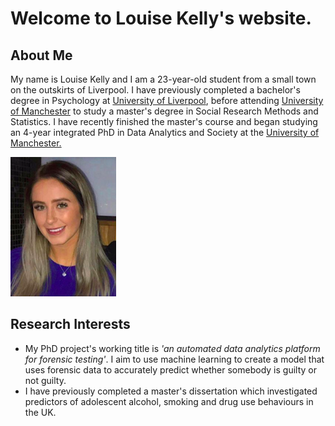 <h1>Welcome to Louise Kelly's website.</h1>

## About Me

My name is Louise Kelly and I am a 23-year-old student from a small town on the outskirts of Liverpool. I have previously completed a bachelor's degree in Psychology at [University of Liverpool](https://liverpool.ac.uk), before attending [University of Manchester](https://manchester.ac.uk) to study a master's degree in Social Research Methods and Statistics. I have recently finished the master's course and began studying an 4-year integrated PhD in Data Analytics and Society at the [University of Manchester.](https://manchester.ac.uk)

![Louise's Photo](githubimage.png)

## Research Interests

- My PhD project's working title is *'an automated data analytics platform for forensic testing'*. I aim to use machine learning to create a model that uses forensic data to accurately predict whether somebody is guilty or not guilty.
 - I have previously completed a master's dissertation which investigated predictors of adolescent alcohol, smoking and drug use behaviours in the UK. 
